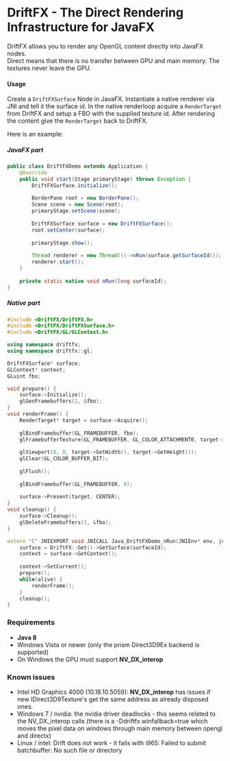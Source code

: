 # DriftFX - The Direct Rendering Infrastructure for JavaFX

DriftFX allows you to render any OpenGL content directly into JavaFX nodes.  
Direct means that there is no transfer between GPU and main memory. The textures never leave the GPU.


#### Usage

Create a `DriftFXSurface` Node in JavaFX. Instantiate a native renderer via JNI and tell it the surface id. In the native renderloop acquire a `RenderTarget` from DriftFX and setup a FBO with the supplied texture id. After rendering the content give the `RenderTarget` back to DriftFX.

Here is an example:  

##### JavaFX part

```java
public class DriftFXDemo extends Application {
	@Override
	public void start(Stage primaryStage) throws Exception {
		DriftFXSurface.initialize();
		
		BorderPane root = new BorderPane();
		Scene scene = new Scene(root);
		primaryStage.setScene(scene);
		
		DriftFXSurface surface = new DriftFXSurface();
		root.setCenter(surface);
		
		primaryStage.show();
		
		Thread renderer = new Thread(()->nRun(surface.getSurfaceId());
		renderer.start();
	}
	
	private static native void nRun(long surfaceId);
}
```

##### Native part

```c++
#include <DriftFX/DriftFX.h>
#include <DriftFX/DriftFXSurface.h>
#include <DriftFX/GL/GLContext.h>

using namespace driftfx;
using namespace driftfx::gl;

DriftFXSurface* surface;
GLContext* context;
GLuint fbo;

void prepare() {
	surface->Initialize();
	glGenFramebuffers(1, &fbo);
}
void renderFrame() {
	RenderTarget* target = surface->Acquire();
	
	glBindFramebuffer(GL_FRAMEBUFFER, fbo);
	glFramebufferTexture(GL_FRAMEBUFFER, GL_COLOR_ATTACHMENT0, target->GetGLTexture(), 0);
	
	glViewport(0, 0, target->GetWidth(), target->GetHeight());
	glClear(GL_COLOR_BUFFER_BIT);
	
	glFlush();
	
	glBindFramebuffer(GL_FRAMEBUFFER, 0);
	
	surface->Present(target, CENTER);
}
void cleanup() {
	surface->Cleanup();
	glDeleteFramebuffers(1, &fbo);
}

extern "C" JNIEXPORT void JNICALL Java_DriftFXDemo_nRun(JNIEnv* env, jclass cls, jlong surfaceId) {
	surface = DriftFX::Get()->GetSurface(surfaceId);
	context = surface->GetContext();
	
	context->SetCurrent();	
	prepare();
	while(alive) {
		renderFrame();
	}
	cleanup();
}

```

### Requirements

 * **Java 8**
 * Windows Vista or newer (only the prism Direct3D9Ex backend is supported)
 * On Windows the GPU must support **NV_DX_interop**

 
### Known issues
 * Intel HD Graphics 4000 (10.18.10.5059): **NV_DX_interop** has issues if new IDirect3D9Texture's get the same address as already disposed ones.
 * Windows 7 / nvidia: the nvidia driver deadlocks - this seems related to the NV_DX_interop calls (there is a -Ddriftfx.winfallback=true which moves the pixel data on windows through main memory between opengl and directx)
 * Linux / intel: Drift does not work - it fails with i965: Failed to submit batchbuffer: No such file or directory
 